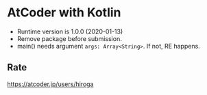 # AtCoder with Kotlin

* Runtime version is 1.0.0 (2020-01-13)
* Remove package before submission.
* main() needs argument `args: Array<String>`. If not, RE happens.

## Rate

https://atcoder.jp/users/hiroga
